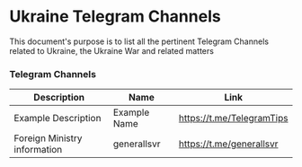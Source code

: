 # Ukraine Telegram Channels

This document's purpose is to list all the pertinent Telegram Channels related to Ukraine, the Ukraine War and related matters

### Telegram Channels


| Description | Name | Link |
| ----------- | ------ | ------- |
| Example Description | Example Name | https://t.me/TelegramTips |
|  Foreign Ministry information | generallsvr  | https://t.me/generallsvr |